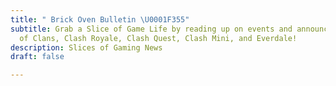 ```yaml
---
title: " Brick Oven Bulletin \U0001F355"
subtitle: Grab a Slice of Game Life by reading up on events and announcements in Clash
  of Clans, Clash Royale, Clash Quest, Clash Mini, and Everdale!
description: Slices of Gaming News
draft: false

---
```

